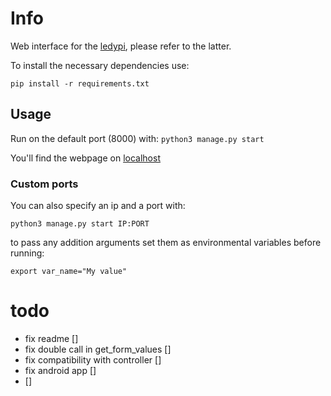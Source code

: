 # Info
Web interface for the [ledypi](https://github.com/nicofirst1/ledypi), please refer to the latter.

To install the necessary dependencies use:

```pip install -r requirements.txt```

## Usage

Run on the default port (8000) with:
```python3 manage.py start```

You'll find the webpage on [localhost](http://127.0.0.1:8000)

### Custom ports
You can also specify an ip and a port with:

```python3 manage.py start IP:PORT```


to pass any addition arguments set them as environmental variables before running:
 
```export var_name="My value"```

 
# todo
- fix readme []
- fix double call in get_form_values []
- fix compatibility with controller []
- fix android app []
- []